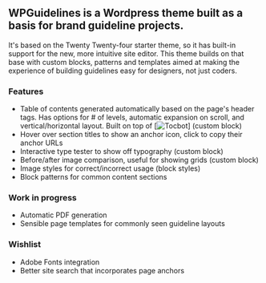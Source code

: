 ## WPGuidelines is a Wordpress theme built as a basis for brand guideline projects.
It's based on the Twenty Twenty-four starter theme, so it has built-in support for the new, more intuitive site editor.
This theme builds on that base with custom blocks, patterns and templates aimed at making the experience of building guidelines easy for designers, not just coders.

### Features
- Table of contents generated automatically based on the page's header tags. Has options for # of levels, automatic expansion on scroll, and vertical/horizontal layout. Built on top of [![Tocbot](https://tscanlin.github.io/tocbot/)] (custom block) 
- Hover over section titles to show an anchor icon, click to copy their anchor URLs
- Interactive type tester to show off typography (custom block)
- Before/after image comparison, useful for showing grids (custom block)
- Image styles for correct/incorrect usage (block styles)
- Block patterns for common content sections

### Work in progress
- Automatic PDF generation
- Sensible page templates for commonly seen guideline layouts

### Wishlist
- Adobe Fonts integration
- Better site search that incorporates page anchors
